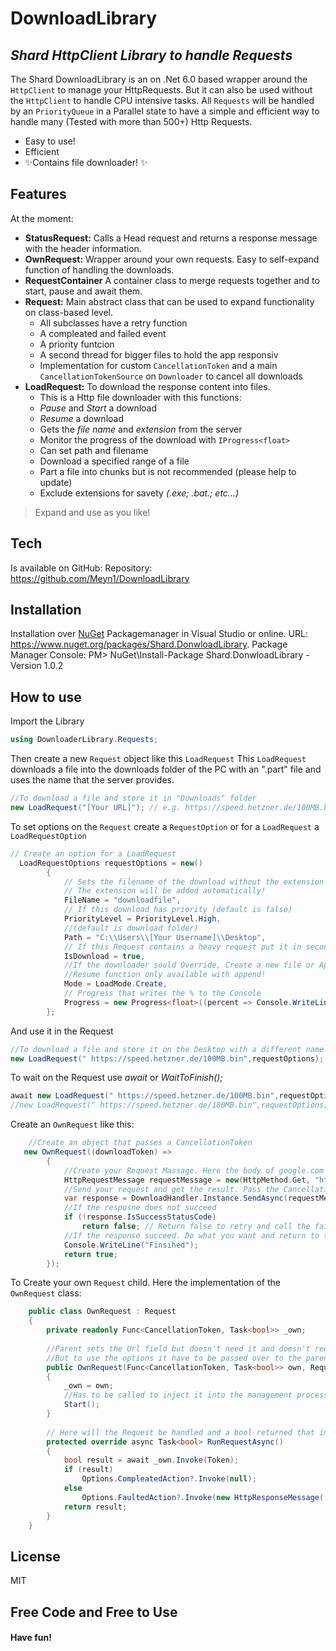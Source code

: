 ﻿# DownloadLibrary
## _Shard HttpClient Library to handle Requests_


The Shard DownloadLibrary is an on .Net 6.0 based wrapper around the `HttpClient` to manage your HttpRequests. But it can also be used without the `HttpClient` to handle CPU intensive tasks.
All `Requests` will be handled by an `PriorityQueue` in a Parallel state to have a simple and efficient way to handle many (Tested with more than 500+) Http Requests.

- Easy to use!
- Efficient 
- ✨Contains file downloader! ✨

## Features
At the moment:
- **StatusRequest:** Calls a Head request and returns a response message with the header information.
- **OwnRequest:** Wrapper around your own requests. Easy to self-expand function of handling the downloads.
- **RequestContainer** A container class to merge requests together and to start, pause and await them.
- **Request:** Main abstract class that can be used to expand functionality on class-based level.
    - All subclasses have a retry function
    - A compleated and failed event
    - A priority funtcion
    - A second thread for bigger files to hold the app responsiv
    - Implementation for custom `CancellationToken` and a main `CancellationTokenSource` on `Downloader` to cancel all downloads
- **LoadRequest:** To download the response content into files.
  - This is a Http file downloader with this functions:
  - *Pause* and *Start* a download
  - *Resume* a download
  - Gets the *file name* and *extension* from the server 
  - Monitor the progress of the download with `IProgress<float>`
  - Can set path and filename 
  - Download a specified range of a file
  - Part a file into chunks but is not recommended (please help to update)
  - Exclude extensions for savety _(.exe; .bat.; etc...)_

> Expand and use as you like!

## Tech
Is available on GitHub:
Repository: https://github.com/Meyn1/DownloadLibrary

## Installation

Installation over [NuGet](https://www.nuget.org/packages/Shard.DonwloadLibrary) Packagemanager in Visual Studio or online.
URL: https://www.nuget.org/packages/Shard.DonwloadLibrary.
Package Manager Console: PM> NuGet\Install-Package Shard.DonwloadLibrary -Version 1.0.2

## How to use

Import the Library
```cs
using DownloaderLibrary.Requests;
```
Then create a new `Request` object like this `LoadRequest`
This `LoadRequest` downloads a file into the downloads folder of the PC with an ".part" file and uses the name that the server provides.
```cs
//To download a file and store it in "Downloads" folder
new LoadRequest("[Your URL]"); // e.g. https://speed.hetzner.de/100MB.bin
```
To set options on the `Request` create a `RequestOption` or for a `LoadRequest` a `LoadRequestOption`
```cs
// Create an option for a LoadRequest
  LoadRequestOptions requestOptions = new()
        {
            // Sets the filename of the download without the extension
            // The extension will be added automatically!
            FileName = "downloadfile", 
            // If this download has priority (default is false)
            PriorityLevel = PriorityLevel.High, 
            //(default is download folder)
            Path = "C:\\Users\\[Your Username]\\Desktop", 
            // If this Request contains a heavy request put it in second thread (default is false)
            IsDownload = true,
            //If the downloader sould Override, Create a new file or Append (default is Append)
            //Resume function only available with append!
            Mode = LoadMode.Create, 
            // Progress that writes the % to the Console
            Progress = new Progress<float>((percent => Console.WriteLine(percent + "%"))) 
        };
```
And use it in the Request
```cs
//To download a file and store it on the Desktop with a different name
new LoadRequest(" https://speed.hetzner.de/100MB.bin",requestOptions);
```
To wait on the Request use *await* or *WaitToFinish();*
```cs
await new LoadRequest(" https://speed.hetzner.de/100MB.bin",requestOptions).Task;
//new LoadRequest(" https://speed.hetzner.de/100MB.bin",requestOptions).WaitToFinish();
```
Create an `OwnRequest` like this:
```cs
    //Create an object that passes a CancellationToken
   new OwnRequest((downloadToken) =>
        {
            //Create your Request Massage. Here the body of google.com
            HttpRequestMessage requestMessage = new(HttpMethod.Get, "https://www.google.com");
            //Send your request and get the result. Pass the CancellationToken for handling it later over the Request object
            var response = DownloadHandler.Instance.SendAsync(requestMessage, downloadToken).Result;
            //If the resposne does not succeed
            if (!response.IsSuccessStatusCode)
                return false; // Return false to retry and call the failed method
            //If the response succeed. Do what you want and return to to finish the request
            Console.WriteLine("Finsihed");
            return true;
        });
```
To Create your own `Request` child. Here the implementation of the `OwnRequest` class:
```cs
    public class OwnRequest : Request
    {
        private readonly Func<CancellationToken, Task<bool>> _own;
        
        //Parent sets the Url field but doesn't need it and doesn't require a RequestOption because it creates then a new one.
        //But to use the options it have to be passed over to the parent
        public OwnRequest(Func<CancellationToken, Task<bool>> own, RequestOptions? requestOptions = null) : base(string.Empty, requestOptions)
        {
            _own = own;
            //Has to be called to inject it into the management process
            Start();
        }
        
        // Here will the Request be handled and a bool returned that indicates if it succeed
        protected override async Task<bool> RunRequestAsync()
        {
            bool result = await _own.Invoke(Token);
            if (result)
                Options.CompleatedAction?.Invoke(null);
            else
                Options.FaultedAction?.Invoke(new HttpResponseMessage());
            return result;
        }
    }
```
## License

MIT

## **Free Code** and **Free to Use**
#### Have fun!
